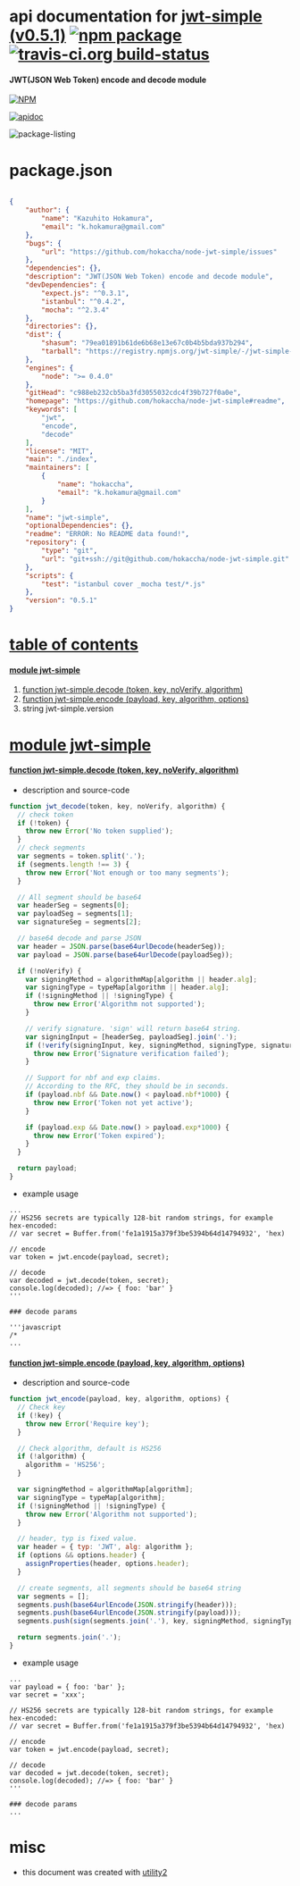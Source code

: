 # api documentation for  [jwt-simple (v0.5.1)](https://github.com/hokaccha/node-jwt-simple#readme)  [![npm package](https://img.shields.io/npm/v/npmdoc-jwt-simple.svg?style=flat-square)](https://www.npmjs.org/package/npmdoc-jwt-simple) [![travis-ci.org build-status](https://api.travis-ci.org/npmdoc/node-npmdoc-jwt-simple.svg)](https://travis-ci.org/npmdoc/node-npmdoc-jwt-simple)
#### JWT(JSON Web Token) encode and decode module

[![NPM](https://nodei.co/npm/jwt-simple.png?downloads=true)](https://www.npmjs.com/package/jwt-simple)

[![apidoc](https://npmdoc.github.io/node-npmdoc-jwt-simple/build/screen-capture.buildNpmdoc.browser._2Fhome_2Ftravis_2Fbuild_2Fnpmdoc_2Fnode-npmdoc-jwt-simple_2Ftmp_2Fbuild_2Fapidoc.html.png)](https://npmdoc.github.io/node-npmdoc-jwt-simple/build..beta..travis-ci.org/apidoc.html)

![package-listing](https://npmdoc.github.io/node-npmdoc-jwt-simple/build/screen-capture.npmPackageListing.svg)



# package.json

```json

{
    "author": {
        "name": "Kazuhito Hokamura",
        "email": "k.hokamura@gmail.com"
    },
    "bugs": {
        "url": "https://github.com/hokaccha/node-jwt-simple/issues"
    },
    "dependencies": {},
    "description": "JWT(JSON Web Token) encode and decode module",
    "devDependencies": {
        "expect.js": "^0.3.1",
        "istanbul": "^0.4.2",
        "mocha": "^2.3.4"
    },
    "directories": {},
    "dist": {
        "shasum": "79ea01891b61de6b68e13e67c0b4b5bda937b294",
        "tarball": "https://registry.npmjs.org/jwt-simple/-/jwt-simple-0.5.1.tgz"
    },
    "engines": {
        "node": ">= 0.4.0"
    },
    "gitHead": "c988eb232cb5ba3fd3055032cdc4f39b727f0a0e",
    "homepage": "https://github.com/hokaccha/node-jwt-simple#readme",
    "keywords": [
        "jwt",
        "encode",
        "decode"
    ],
    "license": "MIT",
    "main": "./index",
    "maintainers": [
        {
            "name": "hokaccha",
            "email": "k.hokamura@gmail.com"
        }
    ],
    "name": "jwt-simple",
    "optionalDependencies": {},
    "readme": "ERROR: No README data found!",
    "repository": {
        "type": "git",
        "url": "git+ssh://git@github.com/hokaccha/node-jwt-simple.git"
    },
    "scripts": {
        "test": "istanbul cover _mocha test/*.js"
    },
    "version": "0.5.1"
}
```



# <a name="apidoc.tableOfContents"></a>[table of contents](#apidoc.tableOfContents)

#### [module jwt-simple](#apidoc.module.jwt-simple)
1.  [function <span class="apidocSignatureSpan">jwt-simple.</span>decode (token, key, noVerify, algorithm)](#apidoc.element.jwt-simple.decode)
1.  [function <span class="apidocSignatureSpan">jwt-simple.</span>encode (payload, key, algorithm, options)](#apidoc.element.jwt-simple.encode)
1.  string <span class="apidocSignatureSpan">jwt-simple.</span>version



# <a name="apidoc.module.jwt-simple"></a>[module jwt-simple](#apidoc.module.jwt-simple)

#### <a name="apidoc.element.jwt-simple.decode"></a>[function <span class="apidocSignatureSpan">jwt-simple.</span>decode (token, key, noVerify, algorithm)](#apidoc.element.jwt-simple.decode)
- description and source-code
```javascript
function jwt_decode(token, key, noVerify, algorithm) {
  // check token
  if (!token) {
    throw new Error('No token supplied');
  }
  // check segments
  var segments = token.split('.');
  if (segments.length !== 3) {
    throw new Error('Not enough or too many segments');
  }

  // All segment should be base64
  var headerSeg = segments[0];
  var payloadSeg = segments[1];
  var signatureSeg = segments[2];

  // base64 decode and parse JSON
  var header = JSON.parse(base64urlDecode(headerSeg));
  var payload = JSON.parse(base64urlDecode(payloadSeg));

  if (!noVerify) {
    var signingMethod = algorithmMap[algorithm || header.alg];
    var signingType = typeMap[algorithm || header.alg];
    if (!signingMethod || !signingType) {
      throw new Error('Algorithm not supported');
    }

    // verify signature. 'sign' will return base64 string.
    var signingInput = [headerSeg, payloadSeg].join('.');
    if (!verify(signingInput, key, signingMethod, signingType, signatureSeg)) {
      throw new Error('Signature verification failed');
    }

    // Support for nbf and exp claims.
    // According to the RFC, they should be in seconds.
    if (payload.nbf && Date.now() < payload.nbf*1000) {
      throw new Error('Token not yet active');
    }

    if (payload.exp && Date.now() > payload.exp*1000) {
      throw new Error('Token expired');
    }
  }

  return payload;
}
```
- example usage
```shell
...
// HS256 secrets are typically 128-bit random strings, for example hex-encoded:
// var secret = Buffer.from('fe1a1915a379f3be5394b64d14794932', 'hex)

// encode
var token = jwt.encode(payload, secret);

// decode
var decoded = jwt.decode(token, secret);
console.log(decoded); //=> { foo: 'bar' }
'''

### decode params

'''javascript
/*
...
```

#### <a name="apidoc.element.jwt-simple.encode"></a>[function <span class="apidocSignatureSpan">jwt-simple.</span>encode (payload, key, algorithm, options)](#apidoc.element.jwt-simple.encode)
- description and source-code
```javascript
function jwt_encode(payload, key, algorithm, options) {
  // Check key
  if (!key) {
    throw new Error('Require key');
  }

  // Check algorithm, default is HS256
  if (!algorithm) {
    algorithm = 'HS256';
  }

  var signingMethod = algorithmMap[algorithm];
  var signingType = typeMap[algorithm];
  if (!signingMethod || !signingType) {
    throw new Error('Algorithm not supported');
  }

  // header, typ is fixed value.
  var header = { typ: 'JWT', alg: algorithm };
  if (options && options.header) {
    assignProperties(header, options.header);
  }

  // create segments, all segments should be base64 string
  var segments = [];
  segments.push(base64urlEncode(JSON.stringify(header)));
  segments.push(base64urlEncode(JSON.stringify(payload)));
  segments.push(sign(segments.join('.'), key, signingMethod, signingType));

  return segments.join('.');
}
```
- example usage
```shell
...
var payload = { foo: 'bar' };
var secret = 'xxx';

// HS256 secrets are typically 128-bit random strings, for example hex-encoded:
// var secret = Buffer.from('fe1a1915a379f3be5394b64d14794932', 'hex)

// encode
var token = jwt.encode(payload, secret);

// decode
var decoded = jwt.decode(token, secret);
console.log(decoded); //=> { foo: 'bar' }
'''

### decode params
...
```



# misc
- this document was created with [utility2](https://github.com/kaizhu256/node-utility2)
